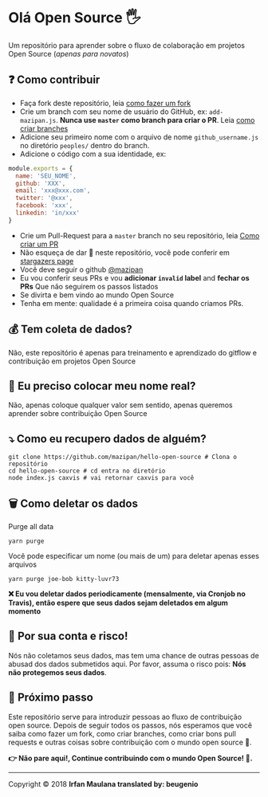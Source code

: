 ﻿# Olá Open Source 🖐️

Um repositório para aprender sobre o fluxo de colaboração em projetos Open Source (*apenas para novatos*)

## ❓ Como contribuir

+ Faça fork deste repositório, leia [como fazer um fork](https://help.github.com/articles/fork-a-repo/)
+ Crie um branch com seu nome de usuário do GitHub, ex: `add-mazipan.js`. **Nunca use `master` como branch para criar o PR**. Leia [como criar branches](https://help.github.com/articles/creating-and-deleting-branches-within-your-repository/)
+ Adicione seu primeiro nome com o arquivo de nome `github_username.js` no diretório `peoples/` dentro do branch.
+ Adicione o código com a sua identidade, ex:

```js 
module.exports = {
  name: 'SEU_NOME',
  github: 'XXX',
  email: 'xxx@xxx.com',
  twitter: '@xxx',
  facebook: 'xxx',
  linkedin: 'in/xxx'
}
```

+ Crie um Pull-Request para a  `master` branch no seu repositório, leia [Como criar um PR](https://help.github.com/articles/creating-a-pull-request/)
+ Não esqueça de dar 🌟 neste repositório, você pode conferir em [stargazers page](https://github.com/mazipan/hello-open-source/stargazers)
+ Você deve seguir o github [@mazipan](https://github.com/mazipan)
+ Eu vou conferir seus PRs e vou **adicionar `invalid` label** and **fechar os PRs** Que não seguirem os passos listados
+ Se divirta e bem vindo ao mundo Open Source
+ Tenha em mente: qualidade é a primeira coisa quando criamos PRs.

## 💰 Tem coleta de dados?

Não, este repositório é apenas para treinamento e aprendizado do gitflow e contribuição em projetos Open Source

## 🥶 Eu preciso colocar meu nome real?

Não, apenas coloque qualquer valor sem sentido, apenas queremos aprender sobre contribuição Open Source

## ⤵️ Como eu recupero dados de alguém?

```shell
git clone https://github.com/mazipan/hello-open-source # Clona o repositório
cd hello-open-source # cd entra no diretório
node index.js caxvis # vai retornar caxvis para você
```

## 🗑️ Como deletar os dados

Purge all data

```shell
yarn purge
```

Você pode especificar um nome (ou mais de um) para deletar apenas esses arquivos

```shell
yarn purge joe-bob kitty-luvr73
```

**❌ Eu vou deletar dados periodicamente (mensalmente, via Cronjob no Travis), então espere que seus dados sejam deletados em algum momento**

## 🙈 Por sua conta e risco!

Nós não coletamos seus dados, mas tem uma chance de outras pessoas de abusad dos dados submetidos aqui. Por favor, assuma o risco pois: **Nós não protegemos seus dados**.

## 🚶 Próximo passo

Este repositório serve para introduzir pessoas ao fluxo de contribuição open source. Depois de seguir todos os passos, nós esperamos que você saiba como fazer um fork, como criar branches, como criar bons pull requests e outras coisas sobre contribuição com o mundo open source 🥳.


**👉 Não pare aqui!, Continue contribuindo com o mundo Open Source! 🙏.**

------

Copyright © 2018 **Irfan Maulana translated by: beugenio**
